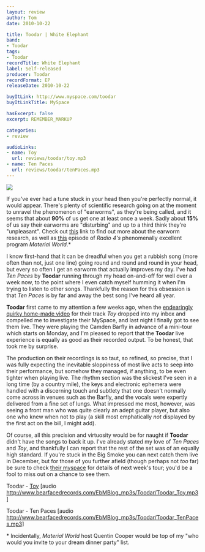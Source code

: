 ```yaml
---
layout: review
author: Tom
date: 2010-10-22

title: Toodar | White Elephant
band:
- Toodar
tags:
- Toodar
recordTitle: White Elephant
label: Self-released
producer: Toodar
recordFormat: EP
releaseDate: 2010-10-22

buyItLink: http://www.myspace.com/toodar
buyItLinkTitle: MySpace

hasExcerpt: false
excerpt: REMEMBER_MARKUP

categories:
- review

audioLinks:
- name: Toy
  url: reviews/toodar/toy.mp3
- name: Ten Paces
  url: reviews/toodar/tenPaces.mp3
---
```


![](http://eatenbymonsters.files.wordpress.com/2010/10/toodar.jpg?w=300)

If you've ever had a tune stuck in your head then you're perfectly normal, it would appear. There's plenty of scientific research going on at the moment to unravel the phenomenon of "earworms", as they're being called, and it seems that about **90%** of us get one at least once a week. Sadly about **15%** of us say their earworms are "disturbing" and up to a third think they're "unpleasant". Check out [this](http://musicpsychology.co.uk/launch-earworm-project/) link to find out more about the earworm research, as well as [this](http://www.bbc.co.uk/programmes/b00t2xct) episode of *Radio 4's* phenomenally excellent program *Material World*.\*

I know first-hand that it can be dreadful when you get a rubbish song (more often than not, just one line) going round and round and round in your head, but every so often I get an earworm that actually improves my day. I've had _Ten Paces_ by **Toodar** running through my head on-and-off for well over a week now, to the point where I even catch myself humming it when I'm trying to listen to other songs. Thankfully the reason for this obsession is that _Ten Paces_ is by far and away the best song I've heard all year.

**Toodar** first came to my attention a few weeks ago, when the [endearingly quirky home-made video](http://www.youtube.com/watch?v=O1Vjtc_2iDY) for their track _Toy_ dropped into my inbox and compelled me to investigate their MySpace, and last night I finally got to see them live. They were playing the Camden Barfly in advance of a mini-tour which starts on Monday, and I'm pleased to report that the **Toodar** live experience is equally as good as their recorded output. To be honest, that took me by surprise.

The production on their recordings is so taut, so refined, so precise, that I was fully expecting the inevitable sloppiness of most live acts to seep into their performance, but somehow they managed, if anything, to be even tighter when playing live. The rhythm section was the slickest I've seen in a long time (by a country mile), the keys and electronic ephemera were handled with a discerning touch and subtlety that one doesn't normally come across in venues such as the Barfly, and the vocals were expertly delivered from a fine set of lungs. What impressed me most, however, was seeing a front man who was quite clearly an adept guitar player, but also one who knew when not to play (a skill most emphatically _not_ displayed by the first act on the bill, I might add).

Of course, all this precision and virtuosity would be for naught if **Toodar** didn't have the songs to back it up. I've already stated my love of _Ten Paces_ and _Toy_, and thankfully I can report that the rest of the set was of an equally high standard. If you're stuck in the Big Smoke you can next catch them live in December, but for those of you further afield (though perhaps not _too_ far) be sure to check [their myspace](http://www.myspace.com/toodar) for details of next week's tour; you'd be a fool to miss out on a chance to see them.

Toodar - [Toy](http://www.bearfacedrecords.com/EbMBlog_mp3s/Toodar/Toodar_Toy.mp3) [audio http://www.bearfacedrecords.com/EbMBlog_mp3s/Toodar/Toodar_Toy.mp3]

Toodar - Ten Paces [audio http://www.bearfacedrecords.com/EbMBlog_mp3s/Toodar/Toodar_TenPaces.mp3]



\* Incidentally, *Material World* host Quentin Cooper would be top of my "who would you invite to your dream dinner party" list.
